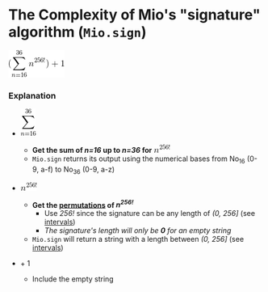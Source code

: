 # The Complexity of Mio's "signature" algorithm (`Mio.sign`)

![Complexity of Mio.sign](img/a.png "Complexity of Mio.sign")

### Explanation

- ![Sum of n=16, to n=36](img/b.png "Sum of n=16, to n=36")
  - __Get the sum of *n=16* up to *n=36* for ![n^256!](img/c.png "n^256!")__
  - `Mio.sign` returns its output using the numerical bases from No<sub>16</sub> (0-9, a-f) to No<sub>36</sub> (0-9, a-z)

- ![n^256!](img/c.png "n^256!")
  - __Get the [permutations](https://en.wikipedia.org/wiki/Permutation) of _n<sup>256!</sup>___
    - Use *256!* since the signature can be any length of *(0, 256]* (see [intervals])
    - _The signature's length will only be **0** for an empty string_
  - `Mio.sign` will return a string with a length between *(0, 256]* (see [intervals])

- \+ 1
  - Include the empty string

[intervals]: https://en.wikipedia.org/wiki/Interval_(mathematics)
